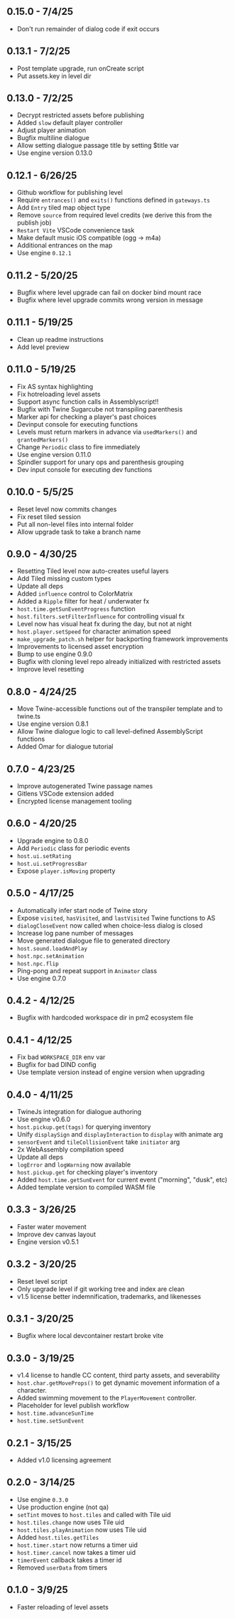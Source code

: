 ## 0.15.0 - 7/4/25

- Don't run remainder of dialog code if exit occurs

## 0.13.1 - 7/2/25

- Post template upgrade, run onCreate script
- Put assets.key in level dir

## 0.13.0 - 7/2/25

- Decrypt restricted assets before publishing
- Added `slow` default player controller
- Adjust player animation
- Bugfix multiline dialogue
- Allow setting dialogue passage title by setting $title var
- Use engine version 0.13.0

## 0.12.1 - 6/26/25

- Github workflow for publishing level
- Require `entrances()` and `exits()` functions defined in `gateways.ts`
- Add `Entry` tiled map object type
- Remove `source` from required level credits (we derive this from the publish job)
- `Restart Vite` VSCode convenience task
- Make default music iOS compatible (ogg -> m4a)
- Additional entrances on the map
- Use engine `0.12.1`

## 0.11.2 - 5/20/25

- Bugfix where level upgrade can fail on docker bind mount race
- Bugfix where level upgrade commits wrong version in message

## 0.11.1 - 5/19/25

- Clean up readme instructions
- Add level preview

## 0.11.0 - 5/19/25

- Fix AS syntax highlighting
- Fix hotreloading level assets
- Support async function calls in Assemblyscript!!
- Bugfix with Twine Sugarcube not transpiling parenthesis
- Marker api for checking a player's past choices
- Devinput console for executing functions
- Levels must return markers in advance via `usedMarkers()` and `grantedMarkers()`
- Change `Periodic` class to fire immediately
- Use engine version 0.11.0
- Spindler support for unary ops and parenthesis grouping
- Dev input console for executing dev functions

## 0.10.0 - 5/5/25

- Reset level now commits changes
- Fix reset tiled session
- Put all non-level files into internal folder
- Allow upgrade task to take a branch name

## 0.9.0 - 4/30/25

- Resetting Tiled level now auto-creates useful layers
- Add Tiled missing custom types
- Update all deps
- Added `influence` control to ColorMatrix
- Added a `Ripple` filter for heat / underwater fx
- `host.time.getSunEventProgress` function
- `host.filters.setFilterInfluence` for controlling visual fx
- Level now has visual heat fx during the day, but not at night
- `host.player.setSpeed` for character animation speed
- `make_upgrade_patch.sh` helper for backporting framework improvements
- Improvements to licensed asset encryption
- Bump to use engine 0.9.0
- Bugfix with cloning level repo already initialized with restricted assets
- Improve level resetting

## 0.8.0 - 4/24/25

- Move Twine-accessible functions out of the transpiler template and to twine.ts
- Use engine version 0.8.1
- Allow Twine dialogue logic to call level-defined AssemblyScript functions
- Added Omar for dialogue tutorial

## 0.7.0 - 4/23/25

- Improve autogenerated Twine passage names
- Gitlens VSCode extension added
- Encrypted license management tooling

## 0.6.0 - 4/20/25

- Upgrade engine to 0.8.0
- Add `Periodic` class for periodic events
- `host.ui.setRating`
- `host.ui.setProgressBar`
- Expose `player.isMoving` property

## 0.5.0 - 4/17/25

- Automatically infer start node of Twine story
- Expose `visited`, `hasVisited`, and `lastVisited` Twine functions to AS
- `dialogCloseEvent` now called when choice-less dialog is closed
- Increase log pane number of messages
- Move generated dialogue file to generated directory
- `host.sound.loadAndPlay`
- `host.npc.setAnimation`
- `host.npc.flip`
- Ping-pong and repeat support in `Animator` class
- Use engine 0.7.0

## 0.4.2 - 4/12/25

- Bugfix with hardcoded workspace dir in pm2 ecosystem file

## 0.4.1 - 4/12/25

- Fix bad `WORKSPACE_DIR` env var
- Bugfix for bad DIND config
- Use template version instead of engine version when upgrading

## 0.4.0 - 4/11/25

- TwineJs integration for dialogue authoring
- Use engine v0.6.0
- `host.pickup.get(tags)` for querying inventory
- Unify `displaySign` and `displayInteraction` to `display` with animate arg
- `sensorEvent` and `tileCollisionEvent` take `initiator` arg
- 2x WebAssembly compilation speed
- Update all deps
- `logError` and `logWarning` now available
- `host.pickup.get` for checking player's inventory
- Added `host.time.getSunEvent` for current event ("morning", "dusk", etc)
- Added template version to compiled WASM file

## 0.3.3 - 3/26/25

- Faster water movement
- Improve dev canvas layout
- Engine version v0.5.1

## 0.3.2 - 3/20/25

- Reset level script
- Only upgrade level if git working tree and index are clean
- v1.5 license better indemnification, trademarks, and likenesses

## 0.3.1 - 3/20/25

- Bugfix where local devcontainer restart broke vite

## 0.3.0 - 3/19/25

- v1.4 license to handle CC content, third party assets, and severability
- `host.char.getMoveProps()` to get dynamic movement information of a character.
- Added swimming movement to the `PlayerMovement` controller.
- Placeholder for level publish workflow
- `host.time.advanceSunTime`
- `host.time.setSunEvent`

## 0.2.1 - 3/15/25

- Added v1.0 licensing agreement

## 0.2.0 - 3/14/25

- Use engine `0.3.0`
- Use production engine (not qa)
- `setTint` moves to `host.tiles` and called with Tile uid
- `host.tiles.change` now uses Tile uid
- `host.tiles.playAnimation` now uses Tile uid
- Added `host.tiles.getTiles`
- `host.timer.start` now returns a timer uid
- `host.timer.cancel` now takes a timer uid
- `timerEvent` callback takes a timer id
- Removed `userData` from timers

## 0.1.0 - 3/9/25

- Faster reloading of level assets
